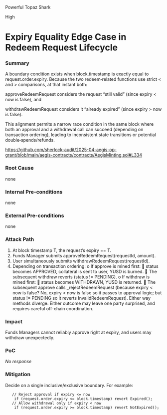 Powerful Topaz Shark

High

# Expiry Equality Edge Case in Redeem Request Lifecycle

### Summary

A boundary condition exists when block.timestamp is exactly equal to request.order.expiry. Because the two redeem‐related functions use strict < and > comparisons, at that instant both:

approveRedeemRequest considers the request “still valid” (since expiry < now is false), and

withdrawRedeemRequest considers it “already expired” (since expiry > now is false).

This alignment permits a narrow race condition in the same block where both an approval and a withdrawal call can succeed (depending on transaction ordering), leading to inconsistent state transitions or potential double‐spends/refunds.

https://github.com/sherlock-audit/2025-04-aegis-op-grant/blob/main/aegis-contracts/contracts/AegisMinting.sol#L334


### Root Cause

none

### Internal Pre-conditions

none

### External Pre-conditions

none

### Attack Path

1.	At block timestamp T, the request’s expiry == T.
2.	Funds Manager submits approveRedeemRequest(requestId, amount).
3.	User simultaneously submits withdrawRedeemRequest(requestId).
4.	Depending on transaction ordering:
o	If approve is mined first:
	status becomes APPROVED, collateral is sent to user, YUSD is burned.
	The subsequent withdraw reverts (status != PENDING).
o	If withdraw is mined first:
	status becomes WITHDRAWN, YUSD is returned.
	The subsequent approve calls _rejectRedeemRequest (because expiry < now is false? No, expiry < now is false so it passes to approval logic; but status != PENDING so it reverts InvalidRedeemRequest). Either way methods diverge.
Either outcome may leave one party surprised, and requires careful off-chain coordination.


### Impact

Funds Managers cannot reliably approve right at expiry, and users may withdraw unexpectedly.

### PoC

_No response_

### Mitigation

Decide on a single inclusive/exclusive boundary. For example:

       // Reject approval if expiry <= now
        if (request.order.expiry <= block.timestamp) revert Expired();
       // Allow withdrawal only if expiry < now
        if (request.order.expiry >= block.timestamp) revert NotExpired();